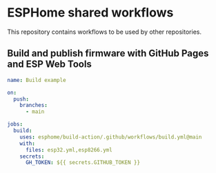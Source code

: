 # ESPHome shared workflows

This repository contains workflows to be used by other repositories.


## Build and publish firmware with GitHub Pages and ESP Web Tools

```yaml
name: Build example

on:
  push:
    branches:
      - main

jobs:
  build:
    uses: esphome/build-action/.github/workflows/build.yml@main
    with:
      files: esp32.yml,esp8266.yml
    secrets:
      GH_TOKEN: ${{ secrets.GITHUB_TOKEN }}
```
